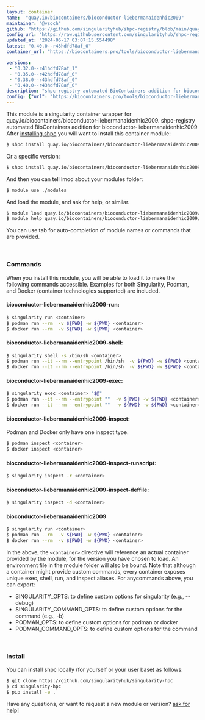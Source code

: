 ```yaml
---
layout: container
name:  "quay.io/biocontainers/bioconductor-liebermanaidenhic2009"
maintainer: "@vsoch"
github: "https://github.com/singularityhub/shpc-registry/blob/main/quay.io/biocontainers/bioconductor-liebermanaidenhic2009/container.yaml"
config_url: "https://raw.githubusercontent.com/singularityhub/shpc-registry/main/quay.io/biocontainers/bioconductor-liebermanaidenhic2009/container.yaml"
updated_at: "2024-06-17 03:07:15.554498"
latest: "0.40.0--r43hdfd78af_0"
container_url: "https://biocontainers.pro/tools/bioconductor-liebermanaidenhic2009"

versions:
 - "0.32.0--r41hdfd78af_1"
 - "0.35.0--r42hdfd78af_0"
 - "0.38.0--r43hdfd78af_0"
 - "0.40.0--r43hdfd78af_0"
description: "shpc-registry automated BioContainers addition for bioconductor-liebermanaidenhic2009"
config: {"url": "https://biocontainers.pro/tools/bioconductor-liebermanaidenhic2009", "maintainer": "@vsoch", "description": "shpc-registry automated BioContainers addition for bioconductor-liebermanaidenhic2009", "latest": {"0.40.0--r43hdfd78af_0": "sha256:fa570b341c69ba4f389ae78e20621566f6c1c6d0718a2469d07c907fcd952c9e"}, "tags": {"0.32.0--r41hdfd78af_1": "sha256:4bafc704e45886e93f85f80f9f16fc3f7b338e9b6d1fe0dd75dd28a4e7dbdf6f", "0.35.0--r42hdfd78af_0": "sha256:e69af972e48da416a08cae1dae2b8ec575043e1883c81b2f3eba514300a19fa4", "0.38.0--r43hdfd78af_0": "sha256:35a6d5a33d167c0cd62ce9aa4fdf8a13d97616152a2369d7cefd558b4ebc97de", "0.40.0--r43hdfd78af_0": "sha256:fa570b341c69ba4f389ae78e20621566f6c1c6d0718a2469d07c907fcd952c9e"}, "docker": "quay.io/biocontainers/bioconductor-liebermanaidenhic2009"}
---
```


This module is a singularity container wrapper for quay.io/biocontainers/bioconductor-liebermanaidenhic2009.
shpc-registry automated BioContainers addition for bioconductor-liebermanaidenhic2009
After [installing shpc](#install) you will want to install this container module:


```bash
$ shpc install quay.io/biocontainers/bioconductor-liebermanaidenhic2009
```

Or a specific version:

```bash
$ shpc install quay.io/biocontainers/bioconductor-liebermanaidenhic2009:0.40.0--r43hdfd78af_0
```

And then you can tell lmod about your modules folder:

```bash
$ module use ./modules
```

And load the module, and ask for help, or similar.

```bash
$ module load quay.io/biocontainers/bioconductor-liebermanaidenhic2009/0.40.0--r43hdfd78af_0
$ module help quay.io/biocontainers/bioconductor-liebermanaidenhic2009/0.40.0--r43hdfd78af_0
```

You can use tab for auto-completion of module names or commands that are provided.

<br>

### Commands

When you install this module, you will be able to load it to make the following commands accessible.
Examples for both Singularity, Podman, and Docker (container technologies supported) are included.

#### bioconductor-liebermanaidenhic2009-run:

```bash
$ singularity run <container>
$ podman run --rm  -v ${PWD} -w ${PWD} <container>
$ docker run --rm  -v ${PWD} -w ${PWD} <container>
```

#### bioconductor-liebermanaidenhic2009-shell:

```bash
$ singularity shell -s /bin/sh <container>
$ podman run --it --rm --entrypoint /bin/sh  -v ${PWD} -w ${PWD} <container>
$ docker run --it --rm --entrypoint /bin/sh  -v ${PWD} -w ${PWD} <container>
```

#### bioconductor-liebermanaidenhic2009-exec:

```bash
$ singularity exec <container> "$@"
$ podman run --it --rm --entrypoint ""  -v ${PWD} -w ${PWD} <container> "$@"
$ docker run --it --rm --entrypoint ""  -v ${PWD} -w ${PWD} <container> "$@"
```

#### bioconductor-liebermanaidenhic2009-inspect:

Podman and Docker only have one inspect type.

```bash
$ podman inspect <container>
$ docker inspect <container>
```

#### bioconductor-liebermanaidenhic2009-inspect-runscript:

```bash
$ singularity inspect -r <container>
```

#### bioconductor-liebermanaidenhic2009-inspect-deffile:

```bash
$ singularity inspect -d <container>
```



#### bioconductor-liebermanaidenhic2009

```bash
$ singularity run <container>
$ podman run --rm  -v ${PWD} -w ${PWD} <container>
$ docker run --rm  -v ${PWD} -w ${PWD} <container>
```


In the above, the `<container>` directive will reference an actual container provided
by the module, for the version you have chosen to load. An environment file in the
module folder will also be bound. Note that although a container
might provide custom commands, every container exposes unique exec, shell, run, and
inspect aliases. For anycommands above, you can export:

 - SINGULARITY_OPTS: to define custom options for singularity (e.g., --debug)
 - SINGULARITY_COMMAND_OPTS: to define custom options for the command (e.g., -b)
 - PODMAN_OPTS: to define custom options for podman or docker
 - PODMAN_COMMAND_OPTS: to define custom options for the command

<br>

### Install

You can install shpc locally (for yourself or your user base) as follows:

```bash
$ git clone https://github.com/singularityhub/singularity-hpc
$ cd singularity-hpc
$ pip install -e .
```

Have any questions, or want to request a new module or version? [ask for help!](https://github.com/singularityhub/singularity-hpc/issues)